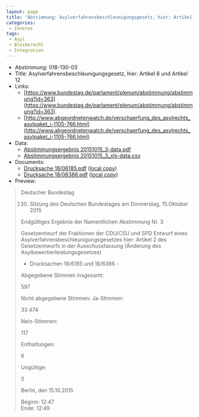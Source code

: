```yaml
---
layout: page
title: "Abstimmung: Asylverfahrensbeschleunigungsgesetz, hier: Artikel 8 und Artikel 12"
categories:
 - Inneres
tags:
 - Asyl
 - Bleiberecht
 - Integration
---
```


* Abstimmung: 018-130-03
* Title: Asylverfahrensbeschleunigungsgesetz, hier: Artikel 8 und Artikel 12
* Links: 
    * [https://www.bundestag.de/parlament/plenum/abstimmung/abstimmung?id=363](https://www.bundestag.de/parlament/plenum/abstimmung/abstimmung?id=363)
    * [http://www.abgeordnetenwatch.de/verschaerfung_des_asylrechts_asylpaket_i-1105-766.html](http://www.abgeordnetenwatch.de/verschaerfung_des_asylrechts_asylpaket_i-1105-766.html)
* Data: 
    * [Abstimmungsergebnis 20151015_3-data.pdf](/res/abstimmungsliste/20151015_3-data.pdf)
    * [Abstimmungsergebnis 20151015_3_xls-data.csv](/res/abstimmungsliste/analyses/20151015_3_xls-data.csv)
* Documents: 
    * [Drucksache 18/06185.pdf](http://dip21.bundestag.de/dip21/btd/18/061/1806185.pdf) ([local copy](/res/abstimmungsdaten/018-130-03/1806185.pdf))
    * [Drucksache 18/06386.pdf](http://dip21.bundestag.de/dip21/btd/18/063/1806386.pdf) ([local copy](/res/abstimmungsdaten/018-130-03/1806386.pdf))
* Preview: 
> Deutscher Bundestag
> 
> 130. Sitzung des Deutschen Bundestages
> am Donnerstag, 15.Oktober 2015
> 
> Endgültiges Ergebnis der Namentlichen Abstimmung Nr. 3
> 
> Gesetzentwurf der Fraktionen der CDU/CSU und SPD
> Entwurf eines Asylverfahrensbeschleunigungsgesetzes
> hier: Artikel 2 des Gesetzentwurfs in der Ausschussfassung (Änderung des
> Asylbewerberleistungsgesetzes)
> - Drucksachen 18/6185 und 18/6386 -
> 
> Abgegebene Stimmen insgesamt:
> 
> 597
> 
> Nicht abgegebene Stimmen:
> Ja-Stimmen:
> 
> 33
> 474
> 
> Nein-Stimmen:
> 
> 117
> 
> Enthaltungen:
> 
> 6
> 
> Ungültige:
> 
> 0
> 
> Berlin, den 15.10.2015
> 
> Beginn: 12:47  
> Ende: 12:49
